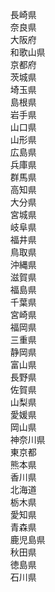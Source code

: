 &nbsp;&nbsp;&nbsp;&nbsp;長崎県<br>
&nbsp;&nbsp;&nbsp;&nbsp;奈良県<br>
&nbsp;&nbsp;&nbsp;&nbsp;大阪府<br>
&nbsp;&nbsp;&nbsp;&nbsp;和歌山県<br>
&nbsp;&nbsp;&nbsp;&nbsp;京都府<br>
&nbsp;&nbsp;&nbsp;&nbsp;茨城県<br>
&nbsp;&nbsp;&nbsp;&nbsp;埼玉県<br>
&nbsp;&nbsp;&nbsp;&nbsp;島根県<br>
&nbsp;&nbsp;&nbsp;&nbsp;岩手県<br>
&nbsp;&nbsp;&nbsp;&nbsp;山口県<br>
&nbsp;&nbsp;&nbsp;&nbsp;山形県<br>
&nbsp;&nbsp;&nbsp;&nbsp;広島県<br>
&nbsp;&nbsp;&nbsp;&nbsp;兵庫県<br>
&nbsp;&nbsp;&nbsp;&nbsp;群馬県<br>
&nbsp;&nbsp;&nbsp;&nbsp;高知県<br>
&nbsp;&nbsp;&nbsp;&nbsp;大分県<br>
&nbsp;&nbsp;&nbsp;&nbsp;宮城県<br>
&nbsp;&nbsp;&nbsp;&nbsp;岐阜県<br>
&nbsp;&nbsp;&nbsp;&nbsp;福井県<br>
&nbsp;&nbsp;&nbsp;&nbsp;鳥取県<br>
&nbsp;&nbsp;&nbsp;&nbsp;沖縄県<br>
&nbsp;&nbsp;&nbsp;&nbsp;滋賀県<br>
&nbsp;&nbsp;&nbsp;&nbsp;福島県<br>
&nbsp;&nbsp;&nbsp;&nbsp;千葉県<br>
&nbsp;&nbsp;&nbsp;&nbsp;宮崎県<br>
&nbsp;&nbsp;&nbsp;&nbsp;福岡県<br>
&nbsp;&nbsp;&nbsp;&nbsp;三重県<br>
&nbsp;&nbsp;&nbsp;&nbsp;静岡県<br>
&nbsp;&nbsp;&nbsp;&nbsp;富山県<br>
&nbsp;&nbsp;&nbsp;&nbsp;長野県<br>
&nbsp;&nbsp;&nbsp;&nbsp;佐賀県<br>
&nbsp;&nbsp;&nbsp;&nbsp;山梨県<br>
&nbsp;&nbsp;&nbsp;&nbsp;愛媛県<br>
&nbsp;&nbsp;&nbsp;&nbsp;岡山県<br>
&nbsp;&nbsp;&nbsp;&nbsp;神奈川県<br>
&nbsp;&nbsp;&nbsp;&nbsp;東京都<br>
&nbsp;&nbsp;&nbsp;&nbsp;熊本県<br>
&nbsp;&nbsp;&nbsp;&nbsp;香川県<br>
&nbsp;&nbsp;&nbsp;&nbsp;北海道<br>
&nbsp;&nbsp;&nbsp;&nbsp;栃木県<br>
&nbsp;&nbsp;&nbsp;&nbsp;愛知県<br>
&nbsp;&nbsp;&nbsp;&nbsp;青森県<br>
&nbsp;&nbsp;&nbsp;&nbsp;鹿児島県<br>
&nbsp;&nbsp;&nbsp;&nbsp;秋田県<br>
&nbsp;&nbsp;&nbsp;&nbsp;徳島県<br>
&nbsp;&nbsp;&nbsp;&nbsp;石川県
